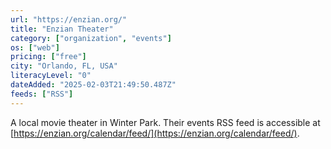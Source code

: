 ```yaml
---
url: "https://enzian.org/"
title: "Enzian Theater"
category: ["organization", "events"]
os: ["web"]
pricing: ["free"]
city: "Orlando, FL, USA"
literacyLevel: "0"
dateAdded: "2025-02-03T21:49:50.487Z"
feeds: ["RSS"]
---
```


A local movie theater in Winter Park. Their events RSS feed is accessible at [https://enzian.org/calendar/feed/](https://enzian.org/calendar/feed/).

